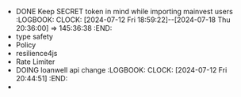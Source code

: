 - DONE Keep SECRET token in mind while importing mainvest users
  :LOGBOOK:
  CLOCK: [2024-07-12 Fri 18:59:22]--[2024-07-18 Thu 20:36:00] =>  145:36:38
  :END:
- type safety
- Policy
- resilience4js
- Rate Limiter
- DOING loanwell api change
  :LOGBOOK:
  CLOCK: [2024-07-12 Fri 20:44:51]
  :END:
-